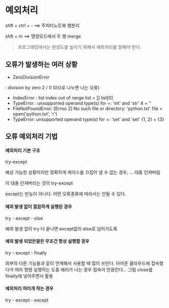 # 예외처리

shft + ctrl + -  ==>  주피터노트북 행분리

shft + m ==> 명령모드에서 두 행 merge

> 프로그래밍에서는 완성도를 높이기 위해서 예외처리를 잘해야 한다.



## 오류가 발생하는 여러 상황

-  ZeroDivisionError 

  : division by zero 2 / 0 (0으로 나누면 나는 오류)

- IndexError : list index out of range list = [] list[0] 
- TypeError : unsupported operand type(s) for +: 'int' and 'str' 4 + '' 
- FileNotFoundError: [Errno 2] No such file or directory: 'python.txt' file = open('python.txt', 'r') 
- TypeError: unsupported operand type(s) for +: 'set' and 'set' {1, 2} + {3}



## 오류 예외처리 기법

#### 예외처리 기본 구조

try-except

예상 가능한 상황이지만 정확하게 케이스를 끄집어 낼 수 없는 경우, ... 대충 던져버림

이 대충 던져버리는 것이 try-except

except는 만능이 아니다. 어떤 오류종류에 따라서는 안될 수 있다. 

#### 예외 발생 없이 깔끔하게 실행된 경우

try - except - else

예외 발생 없이 try 다 끝나면 except없이 else로 넘어가도록

#### 예외 발생 되었든말든 무조건 항상 실행할 경우

try - except - finally

외부의 다른 기능들과 같이 연계해서 사용할 때 많이 쓰인다. 아마존 클라우드에 접속했다가 여러 명령 실행하는 도중 에러가 나는 경우 접속이 안끊킨다... 그럼 close를 finally에 넣어주면서 활용

#### 예외처리 여러개 하는 경우

try - except - except



